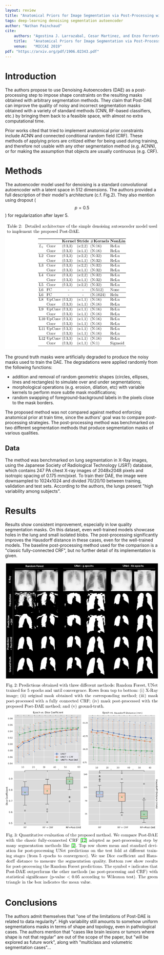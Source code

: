 ```yaml
---
layout: review
title: "Anatomical Priors for Image Segmentation via Post-Processing with Denoising Autoencoders"
tags: deep-learning denoising segmentation autoencoder
author: "Nathan Painchaud"
cite:
    authors: "Agostina J. Larrazabal, Cesar Martinez, and Enzo Ferrante"
    title:   "Anatomical Priors for Image Segmentation via Post-Processing with Denoising Autoencoders"
    venue:   "MICCAI 2019"
pdf: "https://arxiv.org/pdf/1906.02343.pdf"
---
```



# Introduction
The authors propose to use Denoising Autoencoders (DAE) as a post-processing step to impose shape constraints on the
resulting masks obtained with arbitrary segmentation methods. They claim that Post-DAE can improve the quality of noisy
and incorrect segmentation masks obtained with a variety of standard methods (CNN, RF-based classifiers, etc.) by
bringing them back to a feasible space, with almost no extra computational time.

Prior works cited that tried to implement anatomical prior constraints include ACNN and connected conditional random
field (CRF). These methods of applying priors are critized either for being used during training, and therefore not
usable with any other segmentation method (e.g. ACNN), or for making the assumption that objects are usually continuous
(e.g. CRF).


# Methods
The autoencoder model used for denoising is a standard convolutional autoencoder with a latent space in 512 dimensions.
The authors provided a full description of their model's architecture (c.f. Fig.2). They also mention using dropout
($$p=0.5$$) for regularization after layer 5.

![](/article/images/post-dae/table2.png)

The ground truth masks were artificially degraded to produce the noisy masks used to train the DAE. The degradations
were applied randomly from the following functions:
* addition and removal of random geometric shapes (circles, ellipses, lines and rectangles) to simulate over and under
segmentations;
* morphological operations (e.g. erosion, dilation, etc) with variable kernels to perform more subtle mask
modifications;
* random swapping of foreground-background labels in the pixels close to the mask borders.

The proposed method was not compared against method enforcing anatomical prior at train time, since the authors' goal
was to compare post-processing strategies. The post-processing method was benchmarked on two different segmentation
methods that produce segmentation masks of various qualities.


## Data
The method was benchmarked on lung segmentation in X-Ray images, using the Japanese Society of Radiological Technology
(JSRT) database, which contains 247 PA chest X-ray images of 2048x2048 pixels and isotropic spacing of 0.175 mm/pixel.
To train their DAE, the image were downsampled to 1024x1024 and divided 70/20/10 between training, validation and test
sets. According to the authors, the lungs present "high variability among subjects". 


# Results
Results show consistent improvement, especially in low quality segmentation masks. On this dataset, even well-trained
models showcase holes in the lung and small isolated blobs. The post-processing significantly improves the Hausdorff
distance in these cases, even for the well-trained models. The baseline post-processing method used for the comparison
is a "classic fully-connected CRF", but no further detail of its implementation is given.

![](/article/images/post-dae/figure2.png)
![](/article/images/post-dae/figure3.png)


# Conclusions
The authors admit themselves that "one of the limitations of Post-DAE is related to data regularity". High variability
still amounts to somehow uniform segmentations masks in terms of shape and topology, even in pathological cases. The
authors mention that "cases like brain lesions or tumors where shape is not that regular" are out of the scope of the
paper, but "will be explored as future work", along with "multiclass and volumetric segmentation cases"...
